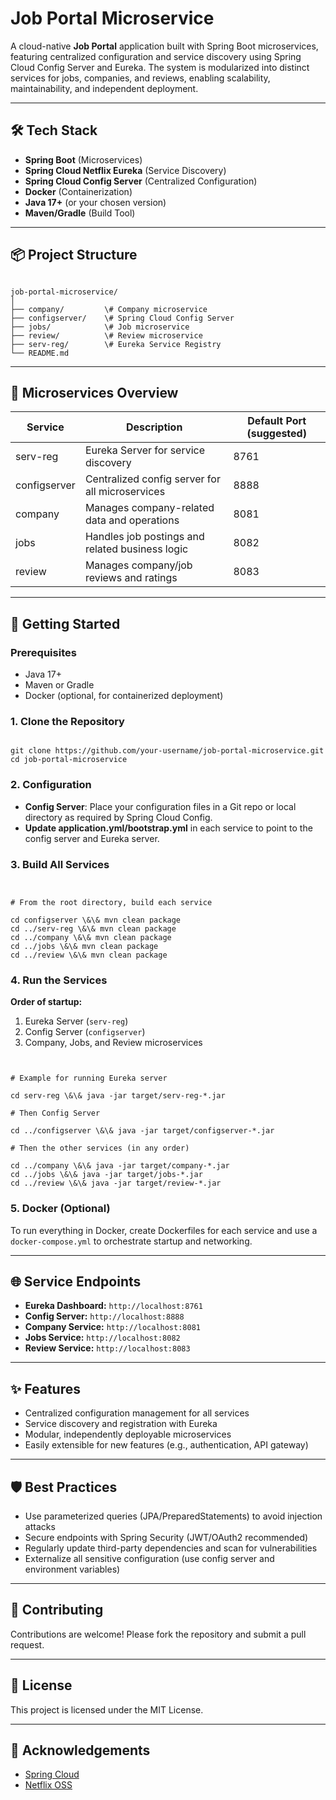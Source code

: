 # Job Portal Microservice

A cloud-native **Job Portal** application built with Spring Boot microservices, featuring centralized configuration and service discovery using Spring Cloud Config Server and Eureka. The system is modularized into distinct services for jobs, companies, and reviews, enabling scalability, maintainability, and independent deployment.

---

## 🛠️ Tech Stack

- **Spring Boot** (Microservices)
- **Spring Cloud Netflix Eureka** (Service Discovery)
- **Spring Cloud Config Server** (Centralized Configuration)
- **Docker** (Containerization)
- **Java 17+** (or your chosen version)
- **Maven/Gradle** (Build Tool)

---

## 📦 Project Structure

```

job-portal-microservice/
│
├── company/         \# Company microservice
├── configserver/    \# Spring Cloud Config Server
├── jobs/            \# Job microservice
├── review/          \# Review microservice
├── serv-reg/        \# Eureka Service Registry
└── README.md

```

---

## 🧩 Microservices Overview

| Service      | Description                                                  | Default Port (suggested) |
|--------------|-------------------------------------------------------------|--------------------------|
| serv-reg     | Eureka Server for service discovery                         | 8761                     |
| configserver | Centralized config server for all microservices             | 8888                     |
| company      | Manages company-related data and operations                 | 8081                     |
| jobs         | Handles job postings and related business logic             | 8082                     |
| review       | Manages company/job reviews and ratings                     | 8083                     |

---

## 🚀 Getting Started

### Prerequisites

- Java 17+
- Maven or Gradle
- Docker (optional, for containerized deployment)

### 1. Clone the Repository

```

git clone https://github.com/your-username/job-portal-microservice.git
cd job-portal-microservice

```

### 2. Configuration

- **Config Server**: Place your configuration files in a Git repo or local directory as required by Spring Cloud Config.
- **Update application.yml/bootstrap.yml** in each service to point to the config server and Eureka server.

### 3. Build All Services

```


# From the root directory, build each service

cd configserver \&\& mvn clean package
cd ../serv-reg \&\& mvn clean package
cd ../company \&\& mvn clean package
cd ../jobs \&\& mvn clean package
cd ../review \&\& mvn clean package

```

### 4. Run the Services

**Order of startup:**
1. Eureka Server (`serv-reg`)
2. Config Server (`configserver`)
3. Company, Jobs, and Review microservices

```


# Example for running Eureka server

cd serv-reg \&\& java -jar target/serv-reg-*.jar

# Then Config Server

cd ../configserver \&\& java -jar target/configserver-*.jar

# Then the other services (in any order)

cd ../company \&\& java -jar target/company-*.jar
cd ../jobs \&\& java -jar target/jobs-*.jar
cd ../review \&\& java -jar target/review-*.jar

```

### 5. Docker (Optional)

To run everything in Docker, create Dockerfiles for each service and use a `docker-compose.yml` to orchestrate startup and networking.

---

## 🌐 Service Endpoints

- **Eureka Dashboard:** `http://localhost:8761`
- **Config Server:** `http://localhost:8888`
- **Company Service:** `http://localhost:8081`
- **Jobs Service:** `http://localhost:8082`
- **Review Service:** `http://localhost:8083`

---

## ✨ Features

- Centralized configuration management for all services
- Service discovery and registration with Eureka
- Modular, independently deployable microservices
- Easily extensible for new features (e.g., authentication, API gateway)

---

## 🛡️ Best Practices

- Use parameterized queries (JPA/PreparedStatements) to avoid injection attacks
- Secure endpoints with Spring Security (JWT/OAuth2 recommended)
- Regularly update third-party dependencies and scan for vulnerabilities
- Externalize all sensitive configuration (use config server and environment variables)

---

## 🤝 Contributing

Contributions are welcome! Please fork the repository and submit a pull request.

---

## 📄 License

This project is licensed under the MIT License.

---

## 📢 Acknowledgements

- [Spring Cloud](https://spring.io/projects/spring-cloud)
- [Netflix OSS](https://netflix.github.io/)
```

